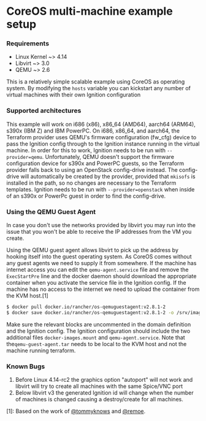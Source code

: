 # CoreOS multi-machine example setup

### Requirements
* Linux Kernel ~> 4.14
* Libvirt ~> 3.0
* QEMU ~> 2.6

This is a relatively simple scalable example using CoreOS as operating system.
By modifying the `hosts` variable you can kickstart any number of virtual machines
with their own Ignition configuration


### Supported architectures
This example will work on i686 (x86), x86\_64 (AMD64), aarch64 (ARM64), s390x (IBM Z) and IBM PowerPC. On i686, x86\_64, and aarch64, the Terraform provider uses QEMU's firmware configuration (fw\_cfg) device to pass the Ignition config through to the Ignition instance running in the virtual machine. In order for this to work, Ignition needs to be run with `--provider=qemu`. Unfortunately, QEMU doesn't support the firmware configuration device for s390x and PowerPC guests, so the Terraform provider falls back to using an OpenStack config-drive instead. The config-drive will automatically be created by the provider, provided that `mkisofs` is installed in the path, so no changes are necessary to the Terraform templates. Ignition needs to be run with `--provider=openstack` when inside of an s390x or PowerPc guest in order to find the config-drive.


### Using the QEMU Guest Agent

In case you don't use the networks provided by libvirt you may run into the issue that you won't be able to receive the IP addresses from the VM you create.

Using the QEMU guest agent allows libvirt to pick up the address by hooking itself into the guest operating system.
As CoreOS comes without any guest agents we need to supply it from somewhere.
If the machine has internet access you can edit the `qemu-agent.service` file and remove the `ExecStartPre` line and the docker daemon should download the appropriate container when you activate the service file in the Ignition config. If the machine has no access to the internet we need to upload the container from the KVM host.[1]
```bash
$ docker pull docker.io/rancher/os-qemuguestagent:v2.8.1-2
$ docker save docker.io/rancher/os-qemuguestagent:v2.8.1-2 -o /srv/images/qemu-guest-agent.tar
```

Make sure the relevant blocks are uncommented in the domain definition and the Ignition config. The Ignition configuration should include the two additional files `docker-images.mount` and `qemu-agent.service`. Note that the`qemu-guest-agent.tar` needs to be local to the KVM host and not the machine running terraform.


### Known Bugs
1. Before Linux 4.14-rc2 the graphics option "autoport" will not work and libvirt will try to create all machines with the same Spice/VNC port
2. Below libvirt v3 the generated Ignition id will change when the number of machines is changed causing a destroy/create for all machines.


[1]: Based on the work of [@tommyknows](https://github.com/dmacvicar/terraform-provider-libvirt/issues/364#issuecomment-442164364) and [@remoe](https://github.com/dmacvicar/terraform-provider-libvirt/issues/364#issuecomment-443456552).
